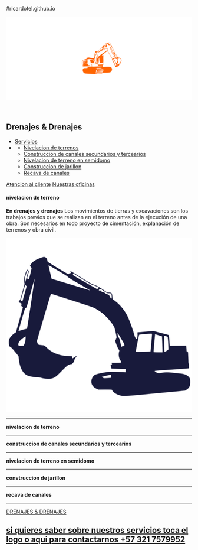 #ricardotel.github.io
<!DOCTYPE html>
<html lang="en">
<head>
    <meta charset="UTF-8">
    <meta http-equiv="X-UA-Compatible" content="IE=edge">
    <meta name="viewport" content="width=device-width, initial-scale=1.0">
    <meta name="description" content="movimiento de canales de agua y tierras">
    <meta name="keywords" content="recava o construccion de canales y nivelacion de terreno">
    <title>drenajes & drenajes</title>
    <link rel="stylesheet" href="drenajes.css">
    <link rel="icon" href="img/icon-page.svg">
</head>
<body>
    <div class="contain__float">
        <a rel="noopener noreferrer" href="https://wa.me/+573217579952?" title="contactanos" target="_blank" class="float"></a>
        <div class="mesage"></div>
    </div>
    <section class="header">
        <header class="contain__logo"><img src="img/logo.svg" draggable="false" class="header__logo" alt="">
        </header>
        <div class="header__enter">
            <h2>
                <span id="header__enterprise" class="header__enterprise">Drenajes & Drenajes</span>
            </h2>
        </div>
        <div class="header__links">
            <ul>
                <li class="link list__service"><a href="#servicios" class="font">Servicios</a></li>
                <li>
                    <ul class="list__complete">
                        <li class="list"><a href="#service__terrains">Nivelacion de terrenos</a></li>
                        <li class="list"><a href="#service__canalsecond">Construccion de canales secundarios y tercearios</a></li>
                        <li class="list"><a href="#service__semidome">Nivelacion de terreno en semidomo</a></li>
                        <li class="list"><a href="#service__jarillon">Construccion de jarillon</a></li>
                        <li class="list"><a href="#service__recava">Recava de canales</a></li>
                    </ul>
                </li>
            </ul>
            <a rel="noopener noreferrer" href="https://wa.me/+573217579952?" target="_blank" class="link">Atencion al cliente</a>
            <a rel="noopener noreferrer" target="_blank" href="#" class="link">Nuestras oficinas</a>
        </div>
    </section>
    <div class="fondo">
    </div>
    <section class="vehicles">
        <h4 class="nivelacion">nivelacion de terreno</h4>
        <a href="img/before1.jpeg" draggable="true"><div class="vehicles__heavy vehicles__heavy--backhoe"></div></a>
        <a href="img/after3.jpeg" draggable="true"><div class="vehicles__heavy vehicles__heavy--bulldozer"></div></a>
        <a href="img/after1.jpeg" draggable="true"><div class="vehicles__heavy vehicles__heavy--nivelator"></div></a>
    </section>
    <section class="space" id="servicios">
        <p class="space__text" ><strong class="tee">En drenajes y drenajes</strong> Los movimientos de tierras y excavaciones son los trabajos previos que se realizan en el terreno antes de la ejecución de una obra. Son necesarios en todo proyecto de cimentación, explanación de terrenos y obra civil.</p>
        <div  class="contain__silueta">
            <img src="img/silueta.svg" class="space__silueta"  alt="">
            <hr>
        </div>
    </section>
    <nav class="services" >
        <div class="service service__terrain" id="service__terrains" >
            <p class="justify "><strong>nivelacion de terreno </strong></p>
            <div    class="terrains__image terrain" alt=""></div>
        </div>
        <hr>
        <div class="service service__canalsecond" id="service__canalsecond" >
            <div  class="terrains__image canalsecond" alt=""></div>
            <p class="justify "><strong>construccion de canales secundarios y tercearios</strong></p>
        </div>
        <hr>
        <div class="service service__semidome" id="service__semidome" >
            <p class="justify "><strong>nivelacion de terreno en semidomo </strong></p>
            <div  class="terrains__image semidome" alt=""></div>
        </div>
        <hr>
        <div class="service service__jarillon" id="service__jarillon" >
            <div     class="terrains__image jarillon" alt=""></div>
            <p class="justify "><strong>construccion de jarillon </strong></p>
        </div>
        <hr>
        <div class="service service__recava" id="service__recava" >
            <p class="justify "><strong>recava de canales </strong></p>
            <div     class="terrains__image recava" alt=""></div>
        </div>
        <hr>
    </nav>
    <footer class="footer">
        <div class="logo__empresa"></div>
        <a rel="noopener noreferrer" href="https://wa.me/+573217579952?" target="_blank" class="header__enterpris header__enterprise">DRENAJES & DRENAJES</a>
        <div class="hidden" draggable="false">
            <div class="header__enter header__entre">
                <h2>
                    <a rel="noopener noreferrer" href="https://wa.me/+573217579952?" target="_blank">si quieres saber sobre nuestros servicios toca <span>el logo o</span> aqui para contactarnos +57 321 7579952</a>
                </h2>
            </div>
        </div>
    </footer>
    <script src="drenajes.js"></script>
</body>
</html>
